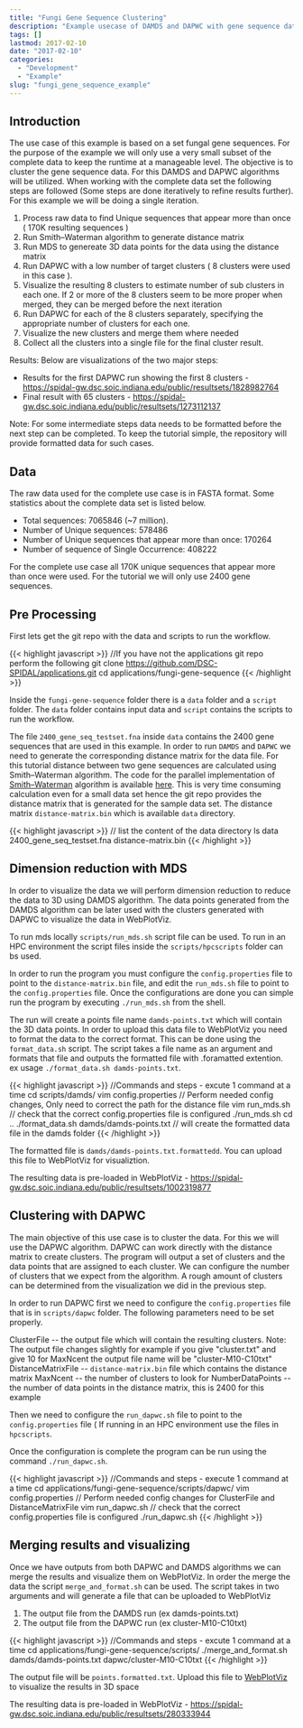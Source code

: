 ```yaml
---
title: "Fungi Gene Sequence Clustering"
description: "Example usecase of DAMDS and DAPWC with gene sequence data for clustering"
tags: []
lastmod: 2017-02-10
date: "2017-02-10"
categories:
  - "Development"
  - "Example"
slug: "fungi_gene_sequence_example"
---
```


Introduction
------------

 The use case of this example is based on a set fungal gene sequences. For the purpose of the example we will only use a very small subset of the complete data to
 keep the runtime at a manageable level. The objective is to cluster the gene sequence data. For this DAMDS and DAPWC algorithms will be utilized. When working with the complete data set the 
 following steps are followed (Some steps are done iteratively to refine results further). For this example we will be doing a single iteration.
 
 1. Process raw data to find Unique sequences that appear more than once ( 170K resulting sequences ) 
 2. Run Smith–Waterman algorithm to generate distance matrix
 3. Run MDS to genereate 3D data points for the data using the distance matrix
 4. Run DAPWC with a low number of target clusters ( 8 clusters were used in this case ). 
 5. Visualize the resulting 8 clusters to estimate number of sub clusters in each one. If 2 or more of the 8 clusters seem to be more proper when merged, they can be merged before the next iteration
 6. Run DAPWC for each of the 8 clusters separately, specifying the appropriate number of clusters for each one. 
 7. Visualize the new clusters and merge them where needed
 8. Collect all the clusters into a single file for the final cluster result.
 
 Results: Below are visualizations of the two major steps:
 
 * Results for the first DAPWC run showing the first 8 clusters - https://spidal-gw.dsc.soic.indiana.edu/public/resultsets/1828982764 
 * Final result with 65 clusters - https://spidal-gw.dsc.soic.indiana.edu/public/resultsets/1273112137
 
 Note: For some intermediate steps data needs to be formatted before the next step can be completed. To keep the tutorial simple, the repository will provide formatted data for such cases.

Data
----

The raw data used for the complete use case is in FASTA format. Some statistics about the complete data set is listed below.

   * Total sequences: 7065846 (~7 million).
   * Number of Unique sequences: 578486
   * Number of Unique sequences that appear more than once: 170264
   * Number of sequence of Single Occurrence: 408222
   
For the complete use case all 170K unique sequences that appear more than once were used. For the tutorial we will only use 2400 gene sequences.

Pre Processing
--------------

First lets get the git repo with the data and scripts to run the workflow.

{{< highlight javascript >}}
 //If you have not the applications git repo perform the following
 git clone https://github.com/DSC-SPIDAL/applications.git
 cd applications/fungi-gene-sequence
{{< /highlight >}}

Inside the `fungi-gene-sequence` folder there is a `data` folder and a `script` folder. The `data` folder contains input data and `script` contains the scripts to run the workflow.

The file `2400_gene_seq_testset.fna` inside `data` contains the 2400 gene sequences that are used in this example. In order to run `DAMDS` and `DAPWC` we need to generate the 
corresponding distance matrix for the data file. For this tutorial distance between two gene sequences are calculated using Smith–Waterman algorithm. 
The code for the parallel implementation of [Smith–Waterman](https://github.com/DSC-SPIDAL/csharp/tree/master/SalsaTPL/Salsa.SmithWatermanMS) algorithm is available 
[here](https://github.com/DSC-SPIDAL/csharp/tree/master/SalsaTPL/Salsa.SmithWatermanMS). This is very time consuming calculation even for a small data set hence the git repo provides the distance matrix that is generated for the sample data set.
The distance matrix `distance-matrix.bin` which is available `data` directory.

{{< highlight javascript >}}
 // list the content of the data directory
 ls data
 2400_gene_seq_testset.fna  distance-matrix.bin
{{< /highlight >}}


Dimension reduction with MDS
----------------------------

In order to visualize the data we will perform dimension reduction to reduce the data to 3D using DAMDS algorithm. The data points generated from the DAMDS algorithm can be later used with the clusters generated
with DAPWC to visualize the data in WebPlotViz. 

To run mds locally `scripts/run_mds.sh` script file can be used. To run in an HPC environment the script files inside the `scripts/hpcscripts` folder can bs used.

In order to run the program you must configure the `config.properties` file to point to the `distance-matrix.bin` file, and edit the `run_mds.sh` file to point to the `config.properties` file. Once the configurations are
done you can simple run the program by executing `./run_mds.sh` from the shell.

The run will create a points file name `damds-points.txt` which will contain the 3D data points. In order to upload this data file to WebPlotViz you need to format the data to the correct format. This can be
done using the `format_data.sh` script. The script takes a file name as an argument and formats that file and outputs the formatted file with .foramatted extention. ex usage `./format_data.sh damds-points.txt`.

{{< highlight javascript >}}
//Commands and steps - excute 1 command at a time
 cd scripts/damds/
 vim config.properties // Perform needed config changes, Only need to correct the path for the distance file
 vim run_mds.sh // check that the correct config.properties file is configured
 ./run_mds.sh
 cd ..
 ./format_data.sh damds/damds-points.txt // will create the formatted data file in the damds folder
{{< /highlight >}}

The formatted file is `damds/damds-points.txt.formattedd`. You can upload this file to WebPlotViz for visualiztion.

The resulting data is pre-loaded in WebPlotViz - https://spidal-gw.dsc.soic.indiana.edu/public/resultsets/1002319877

Clustering with DAPWC
---------------------

The main objective of this use case is to cluster the data. For this we will use the DAPWC algorithm. DAPWC can work directly with the distance matrix to create clusters. The program will output a set of clusters
and the data points that are assigned to each cluster. We can configure the number of clusters that we expect from the algorithm. A rough amount of clusters can be determined from the visualization we did in the
previous step. 

In order to run DAPWC first we need to configure the `config.properties` file that is in `scripts/dapwc` folder. The following parameters need to be set properly.

ClusterFile -- the output file which will contain the resulting clusters. Note: The output file changes slightly for example if you give "cluster.txt" and give 10 for MaxNcent the output file name will be "cluster-M10-C10txt"
DistanceMatrixFile -- `distance-matrix.bin` file which contains the distance matrix
MaxNcent -- the number of clusters to look for
NumberDataPoints -- the number of data points in the distance matrix, this is 2400 for this example

Then we need to configure the `run_dapwc.sh` file to point to the `config.properties` file ( If running in an HPC environment use the files in `hpcscripts`.

Once the configuration is complete the program can be run using the command `./run_dapwc.sh`. 

{{< highlight javascript >}}
 //Commands and steps - execute 1 command at a time
 cd applications/fungi-gene-sequence/scripts/dapwc/
 vim config.properties // Perform needed config changes for ClusterFile and DistanceMatrixFile
 vim run_dapwc.sh // check that the correct config.properties file is configured
 ./run_dapwc.sh
{{< /highlight >}}


Merging results and visualizing
-------------------------------

Once we have outputs from both DAPWC and DAMDS algorithms we can merge the results and visualize them on WebPlotViz. In order the merge the data the script `merge_and_format.sh` can be used. The script takes in 
two arguments and will generate a file that can be uploaded to WebPlotViz

1. The output file from the DAMDS run (ex damds-points.txt)
2. The output file from the DAPWC run (ex cluster-M10-C10txt)

{{< highlight javascript >}}
//Commands and steps - excute 1 command at a time
 cd applications/fungi-gene-sequence/scripts/
 ./merge_and_format.sh damds/damds-points.txt dapwc/cluster-M10-C10txt
{{< /highlight >}}

The output file will be `points.formatted.txt`. Upload this file to [WebPlotViz](https://spidal-gw.dsc.soic.indiana.edu/) to visualize the results in 3D space

The resulting data is pre-loaded in WebPlotViz - https://spidal-gw.dsc.soic.indiana.edu/public/resultsets/280333944





